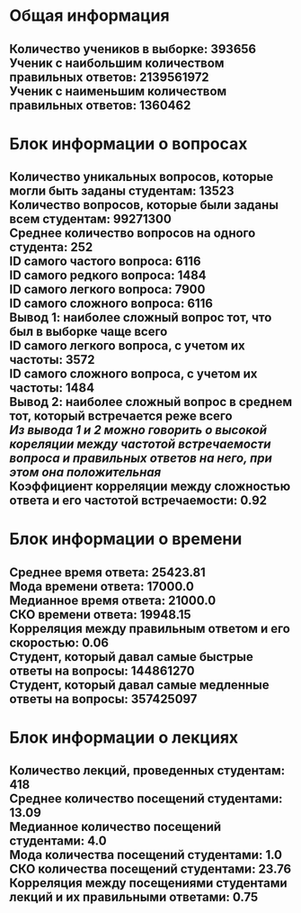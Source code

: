 # Общая информация  
Количество учеников в выборке: 393656  
Ученик с наибольшим количеством правильных ответов: 2139561972  
Ученик с наименьшим количеством правильных ответов: 1360462  
---   
# Блок информации о вопросах  
Количество уникальных вопросов, которые могли быть заданы студентам: 13523  
Количество вопросов, которые были заданы всем студентам: 99271300  
Среднее количество вопросов на одного студента: 252  
ID самого частого вопроса: 6116  
ID самого редкого вопроса: 1484  
ID самого легкого вопроса: 7900  
ID самого сложного вопроса: 6116  
**Вывод 1: наиболее сложный вопрос тот, что был в выборке чаще всего**  
ID самого легкого вопроса, с учетом их частоты: 3572  
ID самого сложного вопроса, с учетом их частоты: 1484  
**Вывод 2: наиболее сложный вопрос в среднем тот, который встречается реже всего**  
***Из вывода 1 и 2 можно говорить о высокой кореляции между частотой встречаемости вопроса и правильных ответов на него, при этом она положительная***  
Коэффициент корреляции между сложностью ответа и его частотой встречаемости: 0.92  
---   
# Блок информации о времени  
Среднее время ответа: 25423.81  
Мода времени ответа: 17000.0  
Медианное время ответа: 21000.0  
СКО времени ответа: 19948.15  
Корреляция между правильным ответом и его скоростью: 0.06  
Студент, который давал самые быстрые ответы на вопросы: 144861270  
Студент, который давал самые медленные ответы на вопросы: 357425097  
---   
# Блок информации о лекциях  
Количество лекций, проведенных студентам: 418  
Среднее количество посещений студентами: 13.09  
Медианное количество посещений студентами: 4.0  
Мода количества посещений студентами: 1.0  
СКО количества посещений студентами: 23.76  
Корреляция между посещениями студентами лекций и их правильными ответами: 0.75  
---   
